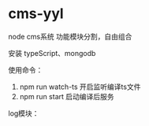# cms-yyl
node   cms系统  功能模块分割，自由组合

安装 typeScript、mongodb


使用命令：
1.  npm run watch-ts  开启监听编译ts文件
2.  npm run start     启动编译后服务


log模块：




